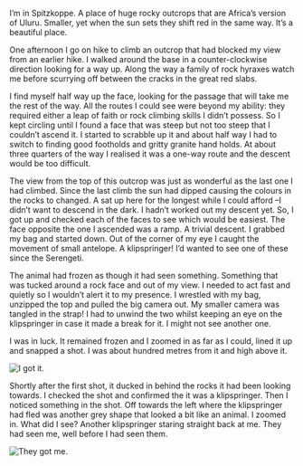 I’m in Spitzkoppe. A place of huge rocky outcrops that are Africa’s version of Uluru. Smaller, yet when the sun sets they shift red in the same way. It’s a beautiful place.

One afternoon I go on hike to climb an outcrop that had blocked my view from an earlier hike. I walked around the base in a counter-clockwise direction looking for a way up. Along the way a family of rock hyraxes watch me before scurrying off between the cracks in the great red slabs.

I find myself half way up the face, looking for the passage that will take me the rest of the way. All the routes I could see were beyond my ability: they required either a leap of faith or rock climbing skills I didn’t possess. So I kept circling until I found a face that was steep but not too steep that I couldn’t ascend it. I started to scrabble up it and about half way I had to switch to finding good footholds and gritty granite hand holds. At about three quarters of the way I realised it was a one-way route and the descent would be too difficult.

The view from the top of this outcrop was just as wonderful as the last one I had climbed. Since the last climb the sun had dipped causing the colours in the rocks to changed. A sat up here for the longest while I could afford –I didn’t want to descend in the dark. I hadn’t worked out my descent yet. So, I got up and checked each of the faces to see which would be easiest. The face opposite the one I ascended was a ramp. A trivial descent. I grabbed my bag and started down. Out of the corner of my eye I caught the movement of small antelope. A klipspringer! I’d wanted to see one of these since the Serengeti.

The animal had frozen as though it had seen something. Something that was tucked around a rock face and out of my view. I needed to act fast and quietly so I wouldn’t alert it to my presence. I wrestled with my bag, unzipped the top and pulled the big camera out. My smaller camera was tangled in the strap! I had to unwind the two whilst keeping an eye on the klipspringer in case it made a break for it. I might not see another one.

I was in luck. It remained frozen and I zoomed in as far as I could, lined it up and snapped a shot. I was about hundred metres from it and high above it.

![I got it.]()

Shortly after the first shot, it ducked in behind the rocks it had been looking towards. I checked the shot and confirmed the it was a klipspringer. Then I noticed something in the shot. Off towards the left where the klipspringer had fled was another grey shape that looked a bit like an animal. I zoomed in. What did I see? Another klipspringer staring straight back at me. They had seen me, well before I had seen them.

![They got me.]()